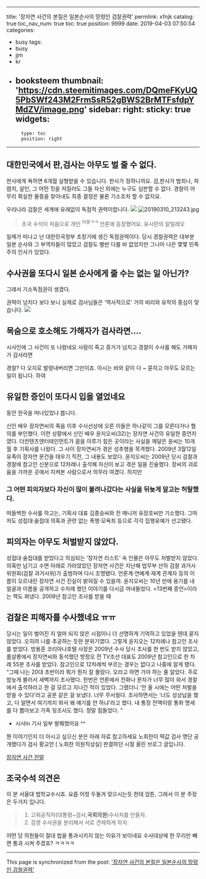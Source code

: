 
---
title: '장자연 사건의 본질은 일본순사의 망령인 검찰권력'
permlink: xfnjk
catalog: true
toc_nav_num: true
toc: true
position: 9999
date: 2019-04-03 07:50:54
categories:
- busy
tags:
- busy
- jjm
- kr
- booksteem
thumbnail: 'https://cdn.steemitimages.com/DQmeFKyUQ5PbSWf243M2FrmSsR52gBWS2BrMTFsfdpYMdZV/image.png'
sidebar:
    right:
        sticky: true
widgets:
    -
        type: toc
        position: right
---






## 대한민국에서 판,검사는 아무도 벌 줄 수 없다.
판사에게 욕하면 6개월 실형받을  수 있습니다.  판사가 정하니까요.
검,판사가 범죄나, 파렴치, 살인, 그 어떤 짓을 저질러도 그들 자신 외에는 누구도 심판할 수 없다. 
경찰이 아무리 확실한 물증을 찾아내도 최종 결정은 물론 기소조차 할 수 없지요. 

우리나라 검찰은 세계에 유래없이 독점적 권력이랍니다.
![](https://cdn.steemitimages.com/DQmeFKyUQ5PbSWf243M2FrmSsR52gBWS2BrMTFsfdpYMdZV/image.png)
![20190310_213243.jpg](https://cdn.steemitimages.com/DQmQGN1kLZKCW2GGAKC87m9c3Kft4mENZfQQNhPf8zGK2bV/20190310_213243.jpg)
> 조국 수석이 처음으로 개인 <sup>어용ㅋㅋ </sup> 언론에 등장했어요. 유시민의 알릴레오

일제가 떠나고 난 대한민국정부 초창기에 생긴 독점권력이다.
당시 경찰권력은 대부분 일본 순사와 그 부역자들이 많았고
검찰도 별반 다를 바 없었지만 그나마 나은 몇몇 민족주의 인사가 있었다. 


## 수사권을 또다시 일본 순사에게 줄 수는 없는 일 아닌가?

그래서 기소독점권이 생겼다. 

권력이 넘치다 보다 보니 실제로 검사님들은 '역사적으로' 거의 비리와 유착의 중심이 맞습니다.
![](https://cdn.steemitimages.com/DQmNZXQbUZuQPsrr63wcDwDYxkroDccLyCNuEdeYbRkvour/image.png)


## 목숨으로 호소해도 가해자가 검사라면....
시사인에 그 사건이 또 나왔네요
사람이 죽고 증거가 넘치고 경찰이 수사를 해도 가해자가 검사라면

경찰? 다 오지로 발령내버리면 그만이죠. 
아시는 바와 같이 다 ~ 묻히고 아무도 모르는 일이 됩니다. 
하여
## 유일한 증인이 또다시 입을 열었네요
동안 한국을 떠나있었나 봅니다.

신인 배우 장자연씨의 죽음 이후 수사선상에 오른 이들은 하나같이 그를 모른다거나 혐의를 부인했다. 이런 상황에서 신인 배우 윤지오씨(32)는 장자연 사건의 유일한 증언자였다.
더컨텐츠엔터테인먼트가 꿈을 이루기 힘든 곳이라는 사실을 깨달은 윤씨는 10개월 후 기획사를 나왔다. 그 사이 장자연씨가 겪은 성추행을 목격했다. 2009년 3월12일 유족이 장자연 문건을 태우기 직전, 그 내용도 보았다. 윤지오씨는 2009년 당시 검찰과 경찰에 참고인 신분으로 12차례나 출석해 자신이 보고 겪은 일을 진술했다. 장씨의 괴로움을 가까운 곳에서 지켜본 사람으로서 의무라 여겼다. 하지만 

### 그 어떤 피의자보다 자신이 많이 불려나갔다는 사실을 뒤늦게 알고는 허탈했다. 

떠들썩한 수사를 하고는, 기획사 대표 김종승씨와 전 매니저 유장호씨만 기소했다. 그마저도 성접대·술접대 의혹과 관련 없는 폭행·모욕죄 등으로 각각 집행유예가 선고됐다.

## 피의자는 아무도 처벌받지 않았다. 
성접대·술접대를 받았다고 의심되는 ‘장자연 리스트’ 속 인물은 아무도 처벌받지 않았다. 의혹만 남기고 수면 아래로 가라앉았던 장자연 사건은 지난해 법무부 산하 검찰 과거사위원회(검찰 과거사위)가 출범하며 다시 조명됐다. 언론계·연예계·재계 관계자 등의 이름이 오르내린 장자연 사건 진실이 밝혀질 수 있을까. 윤지오씨는 10년 만에 용기를 내 얼굴과 이름을 공개하고 수차례 했던 이야기를 다시금 꺼내들었다. <13번째 증언>이라는 책도 펴냈다. 2009년 참고인 조사를 받을 때 

## 검찰은 피해자를 수사했네요 ㅠㅠ

당시는 일이 벌어진 지 얼마 되지 않은 시점이니 더 선명하게 기억하고 있었을 텐데 묻지 않았다. 오히려 나를 추궁하는 듯한 분위기였다. 그렇게 윤지오는 12차례나 참고인 조사를 받았다. 방용훈 코리아나호텔 사장은 2009년 수사 당시 조사를 한 번도 받지 않았고, 
룸살롱에서 장자연씨와 동석했던 방정오 전 TV조선 대표도 2009년 참고인으로 한 차례 55분 조사를 받았다. 
참고인으로 12차례씩 부르는 경우는 없다고 나중에 알게 됐다. 
“그때 나는 20대 초반이라 뭐가 뭔지 잘 몰랐다. 오라고 하면 가야 하는 줄 알았다. 주로 밤늦게 불러서 새벽까지 조사했다. 한번은 언론에서 전화나 문자가 너무 많이 와서 경찰에서 출석하라고 한 걸 모르고 지나간 적이 있었다. 그랬더니 ‘안 올 시에는 어떤 처벌을 받을 수 있다’라고 공문 같은 걸 보냈다. 너무 무서웠다. 조사하면서는 ‘너도 성상납을 했고, 다 알면서 여기까지 와서 왜 얘기를 안 하냐’라고 했다. 내 통장 잔액이랑 통화 명세를 다 뽑아보고 가족 뒷조사도 했다. 정말 힘들었다. ”
* 시사In 기사 일부 발췌했어요 ^^

뭔 이야기인지 더 아시고 싶으신 분은 아래 자료 참고하세요
노회찬이 떡값 검사 명단 공개했다가  검사 황교안 [ 노회찬 의원직상실] 판결하던 시절
올린 브로그 글입니다.

[장자연 사건 전말]( https://blog.naver.com/raah2/220564052557)

## 조국수석 의견은 
이 분 서울대 법학교수시죠. 요즘 어청 두둘겨 맞으시는듯 한데
암튼, 그래서 이 분 주장은 두가지 입니다. 
> 1.  고위공직자(대통령~검사,**국회의원**)수사처를 만들자. 
> 2. 검경 수사권을 분리해서 서로 견제하게 하자. 

어떤 당 의원들이 절대 법을 통과시키지 않는 이유가 보이네요
수사대상에 한 무리만 빼면 통과 시켜 주겠죠? ㅋㅋㅋㅋ

- - -

This page is synchronized from the post: ['장자연 사건의 본질은 일본순사의 망령인 검찰권력'](https://steemit.com/@raah/xfnjk)
